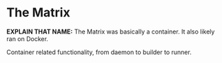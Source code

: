 # The Matrix

**EXPLAIN THAT NAME:** The Matrix was basically a container. It also likely ran on Docker.

Container related functionality, from daemon to builder to runner.
